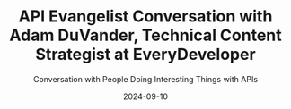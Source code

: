 ---
title: API Evangelist Conversation with Adam DuVander, Technical Content Strategist at EveryDeveloper
description: I brought back my old friend and storytelling mentor Adam DuVander to reminisce about the old days of ProgrammableWeb, exploring the reasons behind its demise, but also what the current realities are for API producers in world where people really don't care about APIs, and more about the business solutions that they deliver.
date: 2024-09-10
youtubeId: MEQ7UtVuXAA
guestName: Adam DuVander
guestRole: Technical Content Strategist
guestCompany: EveryDeveloper
guestIndustry: Marketing
guestImage: /assets/img/people/adam-duvander-headshot.jpeg
bio: I'm a former developer and accidental marketer. I believe the best way to reach more developers is through education, not promotion. After being a technical journalist for Wired and editor of ProgrammableWeb, I brought that perspective to the provider side. I ran developer communications at email API SendGrid and developer marketing for API automation tool Zapier, among others.
obfuscated: false
summary: Helping the business and engineering folks behind APIs do the work to understand what is the point of their API, and tell the story their consumers need to hear.
subtitle: Conversation with People Doing Interesting Things with APIs
audio_file: 87,141,766
audio_length: '15:43'
sound_cloud: https://soundcloud.com/kinlane/api-evangelist-conversation-with-adam-duvander-technical-content-strategist-at-everydeveloper
duration: '0:16:28'
publish_date: "2024-09-10 15:00:00"
url: https://kinlane-productions2.s3.amazonaws.com/api-evangelist-conversations/api-evangelist-conversation-2024-09-10-adam-duvander-everydeveloper.wav
tags:
  - Marketing
  - Developers
  - Content
  - Storytelling
  - ProgrammableWeb
partnerImage: https://api-evangelist.twic.pics/partners/bump-banner-728.png
partnerUrl: https://bit.ly/3MEOGa9
partnerTitle: The API doc platform for Tech Writers & Engineers
conversation:

  - question: Who are you?
    answer: Adam Duvander. I, uh, I long ago worked with you for a brief moment at Programmable Web when I was the editor there of the API directory and, and news source. Uh, and, uh, now I run a company called Every Developer, which works with companies that want to reach a technical audience, have a technical product, need, need someone techy to use it. 

  - question: Did you see I updated my resources and removed ProgrammableWeb?
    answer: Broke my heart. Uh, yeah, the, uh, the, the background there, of course, the, uh, acquired a few different times, but ended up with MuleSoft at Salesforce and had a, had a good life there for a while and just couldn't quite, couldn't quite make it through that, uh, overall company strategy is what it seems like.

  - question: Why do you think ProgrammableWeb couldn't stay alive?
    answer: Uh, so, I mean, there is definitely the, the aspect of maybe, maybe we've moved beyond the directory, uh, sort of stage, right? Like we no longer go to Yahoo and explore the directory of websites. Why would we explore? This huge directory of APIs. So that could be, uh, could be a piece of it, but that, uh, you know, Yahoo didn't go away and, uh, and we still explore websites. So I think there's, there's still that need to understand what the APIs are are still there, and it was a rich database of, uh, of APIs and API history. So yeah. You know, from the outside and as a completely biased person in there and someone who used it as like a second brain to be like, Oh, what was that API that did, uh, you know, shopping, uh, shopping cart stuff for, uh, grocers in the UK. And I would search and I would find the thing that I wrote and what date it was, right? Like, so. For me, it was a useful resource. Still, I understand that not everyone was able to use it that way. But, uh, you know, there's definitely good stuff there. And yeah, being able to trace that things like the, the rise of JSON. I mean, it's almost hard to imagine now that, that there was another data format that was the most popular data format, right?

  - question: We all used the ProgrammableWeb hockey stick chart to guide our journeys?
    answer: You know, I, so used to be every conference I would see it. And, uh, just a couple of months ago, I was at a conference in New York and. Uh, snapped a shot of that chart again and sent it to John Musser, the founder of Programmable Web. I said, it's still alive. It's still out there. 

  - question: What should API producers be investing in to get the story out there?
    answer: Yeah, yeah. And I should say, I agree with you and 10 plus year version ago, version of me agreed with you. Uh, I think John found me from something that I wrote that said, uh, mashups are dead and the web is alive because we [00:05:00] used to talk about combining APIs as mashups, but I mean, now it's just, it's just like the way that we use software. And yeah, I, I'm sure that there's a post on programmable web that said that about APIs too, uh, that, that APIs, we, Need to stop talking about them because really it's what you do with them. That's interesting. And that's where the, that's where the stories come through. And that's, I mean, that's the work, uh, that every developer does with, with clients and the things that, you know, if you see me shouting from the rooftops about things, it's definitely going to be about like, like, why, why does this matter? Right. Like, um, no. No one wants, uh, wants to add another row to a database. Like that's not, uh, that's not actually a job to be done, uh, except maybe by a database administrator. Right. So, uh, yeah, so it's, it's, what's the, what's the point. I mean, really, right. Like if you, uh, how [00:06:00] I ended up where I am is starting from that journalistic standpoint, and that was. The question I had to answer as a journalist, right? What's the point? Uh, why is someone who's reading programmable web going to care about this? But at some point I realized the companies don't necessarily know what the point is. We need to, we need to help them. We need to help them figure out what that point is. And that's, uh, you know, it turns out that, that that's called marketing in the, uh, in the, uh, within a, within an org chart, but, uh, but really, I mean, I think that's the. That's what everyone across the org should care about, right? About what they're building. And definitely in building APIs, you want to want to be able to know, why are you actually doing this? It's not to add that row to a database. 

  - question: Who should the stories API producer tell speak to?
    answer: Yeah. I, I mean, I think that depends on. Who that product is. So a lot of times the products that, that I'm working with, uh, are ones that are dev tools. So that is that audience, but that's like one of my top questions for someone is really drilling into. And sometimes they come to me thinking that, okay, so this is an API. So the audience is. Developers. And I kind of have to say, like, I don't, I don't think that's who this is. And that was really, that really, uh, showed to me at Zapier when, uh, working on the platform. So I was there for a couple of years and like, like tons of APIs and want developers to connect them. Oh, [00:08:00] I seem like the right person in there. And it was, it came through talking to folks who actually wanted to use the platform. So they have an API at a SAS company and they basically want to stop saying no to their users. Like that's actually what, what they want Zapier to accomplish, right? Like, Oh, do you integrate with such and such? Oh, no, we haven't added that yet. We'll add that to the roadmap. Well, they saw integrating as Zapier to be the answer to that. That's not necessarily developers that care about that. That's a product that's support that sales that's biz debt, right? Like anyone who wants, it's a, it's actually a big part of that orange chart that cares about like being able to, uh, being able to say, yes, we. We support that whether that's an integration or, uh, or other [00:09:00] functionality that's, uh, you know, someone wants to be able to build on top of the product, the product you have at some point, if it's integrating APIs, it might need a developer, but, uh, I really look at it as, is it developer focused or is it a developer that enables that feature? And even that is a spectrum with a lot of spots along the way, right? Where, uh, where a dev might not even know until the end that, that this needs to happen, in which case, yeah, like the only story you have to tell to a dev there is you can trust us and, and here's the docs that show you how to do it.

  - question: Is marketing more than just outputting a story?
    answer: Yeah. And I mean, really, if it's at the point of a product that's in the market and you're doing that, you're probably way late if you're just thinking about how it's going to be used, right. And that's, uh, certainly in the API space. I mean, we've worked with API design and development tools here. So, uh, so there, you know, if you're in this space, you know, that's that you have to think about that at the beginning, but that's not, uh, it's not always. Obvious. And some of those things aren't, aren't, uh, aren't necessarily known yet, right? If the, if there's a mandate to create this API to [00:11:00] do this thing, add a row to a database kind of, uh, uh, functional conversation, then there's not that contextual. Why does this matter? And, and who's the user we're helping? Uh, those sort of, it's 

  - question: Should product, sales, and support be getting more involved in API lifecycle?
    answer: Yeah, I, I, I'm not sure that it, that it's necessary, but certainly knowing whatever, whatever someone who's not building software knows about. The software process, the better, right? If [00:12:00] you understand that there are, uh, to achieve the, the goal that you have, there are some pieces of infrastructure that need to be built and connected. That's, uh, that's the, that's the important piece and being able to explain, uh, what you want that stuff to accomplish, uh, is, is really the, uh, the key there. So like, I mean, to your earlier point about, should we even be talking about APIs anymore? Isn't this just software? Like, yeah, maybe. And, uh, and you know, it's, uh, It's how it's built. But I mean, just, uh, just recently I was, uh, was sitting on the couch with my wife and she made something happen in some service. She's not necessarily technical in that way, right? But it was like, oh, log in, approve this access to this thing. And she looks over to me and she says, thanks [00:13:00] APIs. But, uh, but not everyone is, uh, sort of been immersed in, in this. Right. And, uh, so I think in that sense, if there can be, uh, some, uh, institutional knowledge about how, how we make these things happen and what's even available. That's often a big question at larger companies. Right. Um, then that's, then that's good. 

  - question: Who is paying attention to APIs?
    answer: Not if the thing does what, uh, what it wants, right. Or what they want it to do. Right. And so that's, and that's, I mean, that's the, that's the goal. And that's, that's, [00:14:00] uh, you know, that's, that's when the thing that interests me for the longest time. Uh, when I first came to Portland's, there were lots of language specific events. You could go and you could talk about Pearl or PHP. And I said, like, I like those because they helped me do the thing that I want to do. Uh, and that was, uh, I, I created a group that, and it was in the web two sort of timeframe. So. It's like, this is when there were people who were like, Oh, I'm a designer, but I do care about what happens on the back ends. And, you know, and, and kind of getting groups together that care about what you're actually building with it. And that it still feels relevant today, even though all of that tool set has changed, right? Like. We might talk about Ajax that makes the thing happen, but that X, as we already talked about, is probably not XML. [00:15:00] Uh, that's probably JavaScript that's coming back. And, uh, you know, that's just the way apps are built now. There's whole frameworks that handle that communication.
---